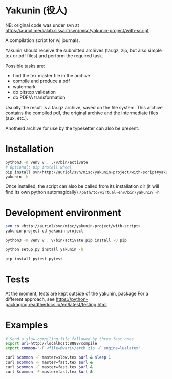 # Yakunin (役人)

NB: original code was under svn at https://auriol.medialab.sissa.it/svn/misc/yakunin-project/with-script


A compilation script for wj journals.

Yakunin should receive the submitted archives (tar.gz, zip, but also
simple tex or pdf files) and perform the required task.

Possible tasks are:
- find the tex master file in the archive
- compile and produce a pdf
- watermark
- do pitstop validation
- do PDF/A transformation

Usually the result is a tar.gz archive, saved on the file system. This
archive contains the compiled pdf, the original archive and the
intermediate files (aux, etc.).

Anotherd archive for use by the typesetter can also be present.

# Installation

```sh
python3 -m venv v . ./v/bin/activate
# Optional: pip install wheel
pip install svn+http://auriol/svn/misc/yakunin-project/with-script#yakunin
yakunin -h
```

Once installed, the script can also be called from its installation dir
(it will find its own python automagically)
`/path/to/virtual-env/bin/yakunin -h`

# Development environment

```sh
svn co <http://auriol/svn/misc/yakunin-project/with-script>
yakunin-project cd yakunin-project

python3 -m venv v . v/bin/activate pip install -U pip

python setup.py install yakunin -h

pip install pytest pytest
```

# Tests

At the moment, tests are kept outside of the yakunin, package For a
different approach, see
<https://python-packaging.readthedocs.io/en/latest/testing.html>

# Examples

```sh
# Send a slow-compiling file followed by three fast ones
export url=http://localhost:8888/compile
export common="-F <file=@vari>/arch.zip -F engine=lualatex"

curl $common -F master=slow.tex $url & sleep 1
curl $common -F master=fast.tex $url &
curl $common -F master=fast.tex $url &
curl $common -F master=fast.tex $url &
```
